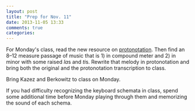 ```yaml
---
layout: post
title: "Prep for Nov. 11"
date: 2013-11-05 13:33
comments: true
categories: 
---
```


For Monday's class, read the new resource on [protonotation](http://kris.shaffermusic.com/musicianship/protonotation.html). Then find an 8–12 measure passage of music that is 1) in compound meter and 2) in minor with some raised *la*s and *ti*s. Rewrite that melody in protonotation and bring both the original and the protonotation transcription to class.

Bring Kazez and Berkowitz to class on Monday.

If you had difficulty recognizing the keyboard schemata in class, spend some additional time before Monday playing through them and memorizing the sound of each schema.